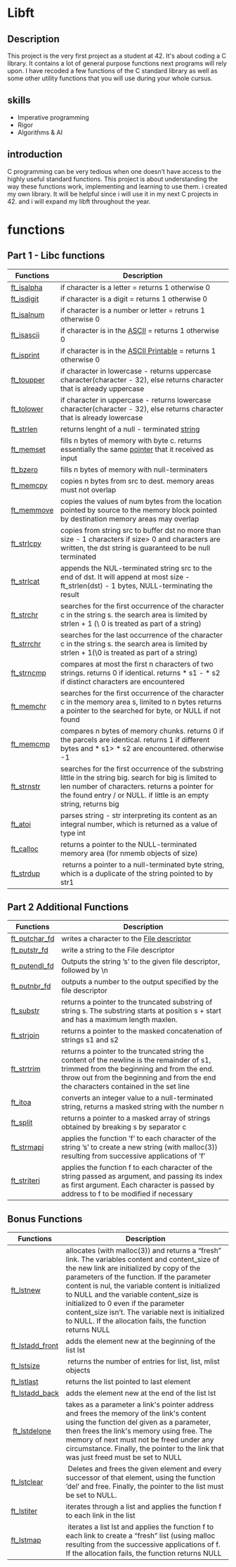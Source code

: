 # Libft

## Description
This project is the very first project as a student at 42. It's about coding a C library.
It contains a lot of general purpose functions next programs will rely upon. 
I have recoded a few functions of the C standard library as well as some other utility functions that you will use during your whole cursus.

## skills

* Imperative programming
* Rigor
* Algorithms & AI

## introduction
C programming can be very tedious when one doesn’t have access to the highly useful standard functions.
This project is about understanding the way these functions work, implementing and learning to use them.
i created my own library. It will be helpful since i will use it in my next C projects in 42.
and i will expand my libft throughout the year.

# functions

## Part 1 - Libc functions

| Functions | Description |
| --- | --- |
| [ft_isalpha](https://github.com/Abdu898/libft/blob/main/ft_isalpha.c) | if character is a letter = returns 1 otherwise 0 |
| [ft_isdigit](https://github.com/Abdu898/libft/blob/main/ft_isdigit.c) | if character is a digit = returns 1 otherwise 0 |
|[ft_isalnum](https://github.com/Abdu898/libft/blob/main/ft_isalnum.c) | if character is a number or letter = retruns 1 otherwise 0 |
| [ft_isascii](https://github.com/Abdu898/libft/blob/main/ft_isascii.c) | if character is in the [ASCII](https://www.rapidtables.com/code/text/ascii-table.html) = returns 1 otherwise 0 |
| [ft_isprint](https://github.com/Abdu898/libft/blob/main/ft_isprint.c) | if character is in the [ASCII Printable](https://www.ascii-code.com/) = returns 1 otherwise 0 |
| [ft_toupper](https://github.com/Abdu898/libft/blob/main/ft_toupper.c) | if character in lowercase - returns uppercase character(character - 32), else returns character that is already uppercase |
| [ft_tolower](https://github.com/Abdu898/libft/blob/main/ft_tolower.c) | if character in uppercase - returns lowercase character(character - 32), else returns character that is already lowercase |
| [ft_strlen](https://github.com/Abdu898/libft/blob/main/ft_strlen.c) | returns lenght of a null - terminated [string](https://www.programiz.com/c-programming/c-strings) |
| [ft_memset](https://github.com/Abdu898/libft/blob/main/ft_memset.c) | fills n bytes of memory with byte c. returns essentially the same [pointer](https://www.programiz.com/c-programming/c-pointers) that it received as input |
| [ft_bzero](https://github.com/Abdu898/libft/blob/main/ft_bzero.c) | fills n bytes of memory with null-terminaters |
| [ft_memcpy](https://github.com/Abdu898/libft/blob/main/ft_memcpy.c) | copies n bytes from src to dest. memory areas must not overlap |
| [ft_memmove](https://github.com/Abdu898/libft/blob/main/ft_memmove.c) | copies the values of num bytes from the location pointed by source to the memory block pointed by destination memory areas may overlap |
| [ft_strlcpy](https://github.com/Abdu898/libft/blob/main/ft_strlcpy.c) | copies from string src to buffer dst no more than size - 1 characters if size> 0 and characters are written, the dst string is guaranteed to be null terminated |
| [ft_strlcat](https://github.com/Abdu898/libft/blob/main/ft_strlcat.c) | appends the NUL-terminated string src to the end of dst. It will append at most size - ft_strlen(dst) - 1 bytes, NULL-terminating the result |
| [ft_strchr](https://github.com/Abdu898/libft/blob/main/ft_strchr.c) | searches for the first occurrence of the character c in the string s. the search area is limited by strlen + 1 (\ 0 is treated as part of a string) |
| [ft_strrchr](https://github.com/Abdu898/libft/blob/main/ft_strrchr.c) | searches for the last occurrence of the character c in the string s. the search area is limited by strlen + 1(\0 is treated as part of a string) |
| [ft_strncmp](https://github.com/Abdu898/libft/blob/main/ft_strncmp.c) | compares at most the first n characters of two strings. returns 0 if identical. returns * s1 - * s2 if distinct characters are encountered |
| [ft_memchr](https://github.com/Abdu898/libft/blob/main/ft_memchr.c) | searches for the first occurrence of the character c in the memory area s, limited to n bytes returns a pointer to the searched for byte, or NULL if not found |
| [ft_memcmp](https://github.com/Abdu898/libft/blob/main/ft_memcmp.c) | compares n bytes of memory chunks. returns 0 if the parcels are identical. returns 1 if different bytes and * s1> * s2 are encountered. otherwise -1 |
| [ft_strnstr](https://github.com/Abdu898/libft/blob/main/ft_strnstr.c) | searches for the first occurrence of the substring little in the string big. search for big is limited to len number of characters. returns a pointer for the found entry / or NULL. if little is an empty string, returns big |
| [ft_atoi](https://github.com/Abdu898/libft/blob/main/ft_atoi.c) | parses string - str interpreting its content as an integral number, which is returned as a value of type int |
| [ft_calloc](https://github.com/Abdu898/libft/blob/main/ft_calloc.c) | returns a pointer to the NULL-terminated memory area (for nmemb objects of size) |
| [ft_strdup](https://github.com/Abdu898/libft/blob/main/ft_strdup.c) | returns a pointer to a null-terminated byte string, which is a duplicate of the string pointed to by str1 |

## Part 2 Additional Functions

| Functions | Description |
| --- | --- |
| [ft_putchar_fd](https://github.com/Abdu898/libft/blob/main/ft_putchar_fd.c) | writes a character to the [File descriptor](https://www.geeksforgeeks.org/input-output-system-calls-c-create-open-close-read-write/#:~:text=What%20is%20the%20File%20Descriptor,pointers%20to%20file%20table%20entries.) |
| [ft_putstr_fd](https://github.com/Abdu898/libft/blob/main/ft_putstr_fd.c) | write a string to the File descriptor |
| [ft_putendl_fd](https://github.com/Abdu898/libft/blob/main/ft_putendl_fd.c) | Outputs the string ’s’ to the given file descriptor, followed by \n |
| [ft_putnbr_fd](https://github.com/Abdu898/libft/blob/main/ft_putnbr_fd.c) | outputs a number to the output specified by the file descriptor |
| [ft_substr](https://github.com/Abdu898/libft/blob/main/ft_substr.c) | returns a pointer to the truncated substring of string s. The substring starts at position s + start and has a maximum length maxlen.
| [ft_strjoin](https://github.com/Abdu898/libft/blob/main/ft_strjoin.c) | returns a pointer to the masked concatenation of strings s1 and s2 |
| [ft_strtrim](https://github.com/Abdu898/libft/blob/main/ft_strtrim.c) | returns a pointer to the truncated string the content of the newline is the remainder of s1, trimmed from the beginning and from the end. throw out from the beginning and from the end the characters contained in the set line |
| [ft_itoa](https://github.com/Abdu898/libft/blob/main/ft_itoa.c) | converts an integer value to a null-terminated string, returns a masked string with the number n |
| [ft_split](https://github.com/Abdu898/libft/blob/main/ft_split.c) | returns a pointer to a masked array of strings obtained by breaking s by separator c |
| [ft_strmapi](https://github.com/Abdu898/libft/blob/main/ft_strmapi.c) | applies the function ’f’ to each character of the string ’s’ to create a new string (with malloc(3)) resulting from successive applications of ’f’ |
| [ft_striteri](https://github.com/Abdu898/libft/blob/main/ft_striteri.c) | applies the function f to each character of the string passed as argument, and passing its index as first argument. Each character is passed by address to f to be modified if necessary |

## Bonus Functions

| Functions | Description |
| --- | --- |
| [ft_lstnew](https://github.com/Abdu898/libft/blob/main/ft_lstnew.c) | allocates (with malloc(3)) and returns a “fresh” link. The variables content and content_size of the new link are initialized by copy of the parameters of the function. If the parameter content is nul, the variable content is initialized to NULL and the variable content_size is initialized to 0 even if the parameter content_size isn’t. The variable next is initialized to NULL. If the allocation fails, the function returns NULL |
| [ft_lstadd_front](https://github.com/Abdu898/libft/blob/main/ft_lstadd_front.c) | adds the element new at the beginning of the list lst |
| [ft_lstsize](https://github.com/Abdu898/libft/blob/main/ft_lstsize.c) | returns the number of entries for list, list, mlist objects |
| [ft_lstlast](https://github.com/Abdu898/libft/blob/main/ft_lstlast.c) |  returns the list pointed to last element |
| [ft_lstadd_back](https://github.com/Abdu898/libft/blob/main/ft_lstadd_back.c) | adds the element new at the end of the list lst |
| [ft_lstdelone](https://github.com/Abdu898/libft/blob/main/ft_lstdelone.c) | takes as a parameter a link's pointer address and frees the memory of the link's content using the function del given as a parameter, then frees the link's memory using free. The memory of next must not be freed under any circumstance. Finally, the pointer to the link that was just freed must be set to NULL |
| [ft_lstclear](https://github.com/Abdu898/libft/blob/main/ft_lstclear.c) | Deletes and frees the given element and every successor of that element, using the function ’del’ and free. Finally, the pointer to the list must be set to NULL.|
| [ft_lstiter](https://github.com/Abdu898/libft/blob/main/ft_lstiter.c) | iterates through a list and applies the function f to each link in the list |
| [ft_lstmap](https://github.com/Abdu898/libft/blob/main/ft_lstmap.c) | iterates a list lst and applies the function f to each link to create a “fresh” list (using malloc resulting from the successive applications of f. If the allocation fails, the function returns NULL |
